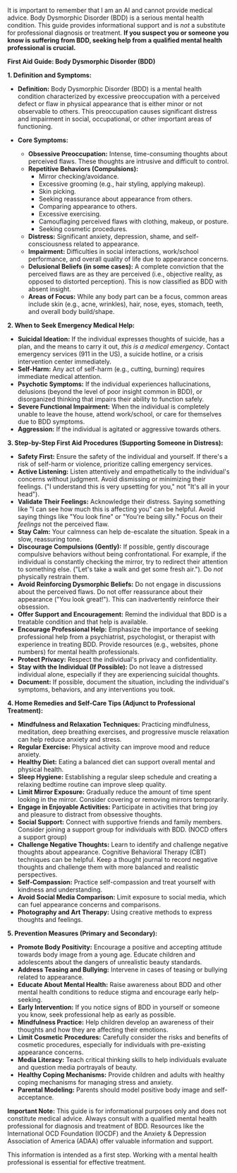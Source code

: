 It is important to remember that I am an AI and cannot provide medical advice. Body Dysmorphic Disorder (BDD) is a serious mental health condition. This guide provides informational support and is *not* a substitute for professional diagnosis or treatment. **If you suspect you or someone you know is suffering from BDD, seeking help from a qualified mental health professional is crucial.**

**First Aid Guide: Body Dysmorphic Disorder (BDD)**

**1. Definition and Symptoms:**

*   **Definition:** Body Dysmorphic Disorder (BDD) is a mental health condition characterized by excessive preoccupation with a perceived defect or flaw in physical appearance that is either minor or not observable to others.  This preoccupation causes significant distress and impairment in social, occupational, or other important areas of functioning.

*   **Core Symptoms:**
    *   **Obsessive Preoccupation:**  Intense, time-consuming thoughts about perceived flaws.  These thoughts are intrusive and difficult to control.
    *   **Repetitive Behaviors (Compulsions):**
        *   Mirror checking/avoidance.
        *   Excessive grooming (e.g., hair styling, applying makeup).
        *   Skin picking.
        *   Seeking reassurance about appearance from others.
        *   Comparing appearance to others.
        *   Excessive exercising.
        *   Camouflaging perceived flaws with clothing, makeup, or posture.
        *   Seeking cosmetic procedures.
    *   **Distress:** Significant anxiety, depression, shame, and self-consciousness related to appearance.
    *   **Impairment:**  Difficulties in social interactions, work/school performance, and overall quality of life due to appearance concerns.
    *   **Delusional Beliefs (in some cases):**  A complete conviction that the perceived flaws are as they are perceived (i.e., objective reality, as opposed to distorted perception).  This is now classified as BDD with absent insight.
    *   **Areas of Focus:**  While any body part can be a focus, common areas include skin (e.g., acne, wrinkles), hair, nose, eyes, stomach, teeth, and overall body build/shape.

**2. When to Seek Emergency Medical Help:**

*   **Suicidal Ideation:**  If the individual expresses thoughts of suicide, has a plan, and the means to carry it out, *this is a medical emergency*.  Contact emergency services (911 in the US), a suicide hotline, or a crisis intervention center immediately.
*   **Self-Harm:**  Any act of self-harm (e.g., cutting, burning) requires immediate medical attention.
*   **Psychotic Symptoms:**  If the individual experiences hallucinations, delusions (beyond the level of poor insight common in BDD), or disorganized thinking that impairs their ability to function safely.
*   **Severe Functional Impairment:** When the individual is completely unable to leave the house, attend work/school, or care for themselves due to BDD symptoms.
*   **Aggression:** If the individual is agitated or aggressive towards others.

**3. Step-by-Step First Aid Procedures (Supporting Someone in Distress):**

*   **Safety First:** Ensure the safety of the individual and yourself.  If there's a risk of self-harm or violence, prioritize calling emergency services.
*   **Active Listening:**  Listen attentively and empathetically to the individual's concerns without judgment.  Avoid dismissing or minimizing their feelings. ("I understand this is very upsetting for you," not "It's all in your head").
*   **Validate Their Feelings:** Acknowledge their distress.  Saying something like "I can see how much this is affecting you" can be helpful.  Avoid saying things like "You look fine" or "You're being silly."  Focus on their *feelings* not the perceived flaw.
*   **Stay Calm:** Your calmness can help de-escalate the situation. Speak in a slow, reassuring tone.
*   **Discourage Compulsions (Gently):**  If possible, gently discourage compulsive behaviors without being confrontational.  For example, if the individual is constantly checking the mirror, try to redirect their attention to something else.  ("Let's take a walk and get some fresh air.").  Do *not* physically restrain them.
*   **Avoid Reinforcing Dysmorphic Beliefs:** Do not engage in discussions about the perceived flaws.  Do not offer reassurance about their appearance ("You look great!").  This can inadvertently reinforce their obsession.
*   **Offer Support and Encouragement:** Remind the individual that BDD is a treatable condition and that help is available.
*   **Encourage Professional Help:**  Emphasize the importance of seeking professional help from a psychiatrist, psychologist, or therapist with experience in treating BDD. Provide resources (e.g., websites, phone numbers) for mental health professionals.
*   **Protect Privacy:** Respect the individual's privacy and confidentiality.
*   **Stay with the Individual (If Possible):** Do not leave a distressed individual alone, especially if they are experiencing suicidal thoughts.
*   **Document:** If possible, document the situation, including the individual's symptoms, behaviors, and any interventions you took.

**4. Home Remedies and Self-Care Tips (Adjunct to Professional Treatment):**

*   **Mindfulness and Relaxation Techniques:**  Practicing mindfulness, meditation, deep breathing exercises, and progressive muscle relaxation can help reduce anxiety and stress.
*   **Regular Exercise:** Physical activity can improve mood and reduce anxiety.
*   **Healthy Diet:** Eating a balanced diet can support overall mental and physical health.
*   **Sleep Hygiene:**  Establishing a regular sleep schedule and creating a relaxing bedtime routine can improve sleep quality.
*   **Limit Mirror Exposure:** Gradually reduce the amount of time spent looking in the mirror.  Consider covering or removing mirrors temporarily.
*   **Engage in Enjoyable Activities:**  Participate in activities that bring joy and pleasure to distract from obsessive thoughts.
*   **Social Support:** Connect with supportive friends and family members.  Consider joining a support group for individuals with BDD.  (NOCD offers a support group)
*   **Challenge Negative Thoughts:**  Learn to identify and challenge negative thoughts about appearance. Cognitive Behavioral Therapy (CBT) techniques can be helpful. Keep a thought journal to record negative thoughts and challenge them with more balanced and realistic perspectives.
*   **Self-Compassion:** Practice self-compassion and treat yourself with kindness and understanding.
*   **Avoid Social Media Comparison:** Limit exposure to social media, which can fuel appearance concerns and comparisons.
*   **Photography and Art Therapy:** Using creative methods to express thoughts and feelings.

**5. Prevention Measures (Primary and Secondary):**

*   **Promote Body Positivity:** Encourage a positive and accepting attitude towards body image from a young age.  Educate children and adolescents about the dangers of unrealistic beauty standards.
*   **Address Teasing and Bullying:** Intervene in cases of teasing or bullying related to appearance.
*   **Educate About Mental Health:** Raise awareness about BDD and other mental health conditions to reduce stigma and encourage early help-seeking.
*   **Early Intervention:**  If you notice signs of BDD in yourself or someone you know, seek professional help as early as possible.
*   **Mindfulness Practice:** Help children develop an awareness of their thoughts and how they are affecting their emotions.
*   **Limit Cosmetic Procedures:** Carefully consider the risks and benefits of cosmetic procedures, especially for individuals with pre-existing appearance concerns.
*   **Media Literacy:** Teach critical thinking skills to help individuals evaluate and question media portrayals of beauty.
*   **Healthy Coping Mechanisms:** Provide children and adults with healthy coping mechanisms for managing stress and anxiety.
*   **Parental Modeling:** Parents should model positive body image and self-acceptance.

**Important Note:** This guide is for informational purposes only and does not constitute medical advice.  Always consult with a qualified mental health professional for diagnosis and treatment of BDD.  Resources like the International OCD Foundation (IOCDF) and the Anxiety & Depression Association of America (ADAA) offer valuable information and support.

This information is intended as a first step. Working with a mental health professional is essential for effective treatment.
